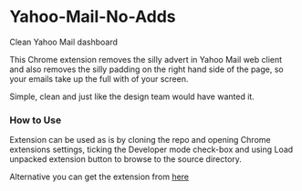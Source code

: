 Yahoo-Mail-No-Adds
==================

Clean Yahoo Mail dashboard

This Chrome extension removes the silly advert in Yahoo Mail web client and also removes the silly padding on the right hand side of the page, so your emails take up the full with of your screen.

Simple, clean and just like the design team would have wanted it.

### How to Use
Extension can be used as is by cloning the repo and opening Chrome extensions settings, ticking the Developer mode check-box and using Load unpacked extension button to browse to the source directory.

Alternative you can get the extension from [here](https://chrome.google.com/webstore/detail/yahoo-mail-no-adds/codpoiknlfkbnbhpgjfhhdogpaennagh)